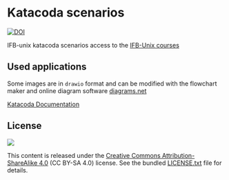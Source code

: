 # Katacoda scenarios

[![DOI](https://zenodo.org/badge/DOI/10.5281/zenodo.4767356.svg)](https://doi.org/10.5281/zenodo.4767356)

IFB-unix katacoda scenarios access to the [IFB-Unix courses](https://www.katacoda.com/ifb-elixirfr/courses/ifb-unix)  

## Used applications

Some images are in `drawio` format and can be modified with the flowchart maker and online diagram software [diagrams.net](https://app.diagrams.net)

[Katacoda Documentation](https://www.katacoda.community/welcome.html)


## License

![](img/CC-BY-SA.png)

This content is released under the [Creative Commons Attribution-ShareAlike 4.0](https://creativecommons.org/licenses/by-sa/4.0/deed.en) (CC BY-SA 4.0) license. See the bundled [LICENSE.txt](LICENSE.txt) file for details.
